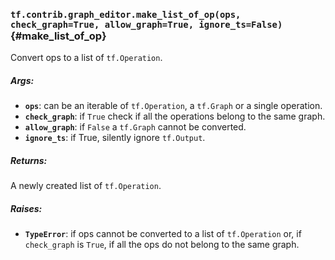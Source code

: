 ### `tf.contrib.graph_editor.make_list_of_op(ops, check_graph=True, allow_graph=True, ignore_ts=False)` {#make_list_of_op}

Convert ops to a list of `tf.Operation`.

##### Args:


*  <b>`ops`</b>: can be an iterable of `tf.Operation`, a `tf.Graph` or a single
    operation.
*  <b>`check_graph`</b>: if `True` check if all the operations belong to the same graph.
*  <b>`allow_graph`</b>: if `False` a `tf.Graph` cannot be converted.
*  <b>`ignore_ts`</b>: if True, silently ignore `tf.Output`.

##### Returns:

  A newly created list of `tf.Operation`.

##### Raises:


*  <b>`TypeError`</b>: if ops cannot be converted to a list of `tf.Operation` or,
   if `check_graph` is `True`, if all the ops do not belong to the
   same graph.

